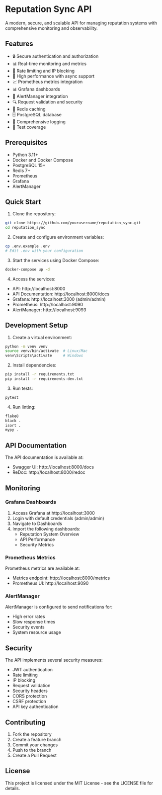 # Reputation Sync API

A modern, secure, and scalable API for managing reputation systems with comprehensive monitoring and observability.

## Features

- 🔒 Secure authentication and authorization
- 📊 Real-time monitoring and metrics
- 🔄 Rate limiting and IP blocking
- 🚀 High performance with async support
- 📈 Prometheus metrics integration
- 📊 Grafana dashboards
- 🔔 AlertManager integration
- 🔍 Request validation and security
- 💾 Redis caching
- 🗄️ PostgreSQL database
- 📝 Comprehensive logging
- 🧪 Test coverage

## Prerequisites

- Python 3.11+
- Docker and Docker Compose
- PostgreSQL 15+
- Redis 7+
- Prometheus
- Grafana
- AlertManager

## Quick Start

1. Clone the repository:
```bash
git clone https://github.com/yourusername/reputation_sync.git
cd reputation_sync
```

2. Create and configure environment variables:
```bash
cp .env.example .env
# Edit .env with your configuration
```

3. Start the services using Docker Compose:
```bash
docker-compose up -d
```

4. Access the services:
- API: http://localhost:8000
- API Documentation: http://localhost:8000/docs
- Grafana: http://localhost:3000 (admin/admin)
- Prometheus: http://localhost:9090
- AlertManager: http://localhost:9093

## Development Setup

1. Create a virtual environment:
```bash
python -m venv venv
source venv/bin/activate  # Linux/Mac
venv\Scripts\activate     # Windows
```

2. Install dependencies:
```bash
pip install -r requirements.txt
pip install -r requirements-dev.txt
```

3. Run tests:
```bash
pytest
```

4. Run linting:
```bash
flake8
black .
isort .
mypy .
```

## API Documentation

The API documentation is available at:
- Swagger UI: http://localhost:8000/docs
- ReDoc: http://localhost:8000/redoc

## Monitoring

### Grafana Dashboards

1. Access Grafana at http://localhost:3000
2. Login with default credentials (admin/admin)
3. Navigate to Dashboards
4. Import the following dashboards:
   - Reputation System Overview
   - API Performance
   - Security Metrics

### Prometheus Metrics

Prometheus metrics are available at:
- Metrics endpoint: http://localhost:8000/metrics
- Prometheus UI: http://localhost:9090

### AlertManager

AlertManager is configured to send notifications for:
- High error rates
- Slow response times
- Security events
- System resource usage

## Security

The API implements several security measures:
- JWT authentication
- Rate limiting
- IP blocking
- Request validation
- Security headers
- CORS protection
- CSRF protection
- API key authentication

## Contributing

1. Fork the repository
2. Create a feature branch
3. Commit your changes
4. Push to the branch
5. Create a Pull Request

## License

This project is licensed under the MIT License - see the LICENSE file for details. 